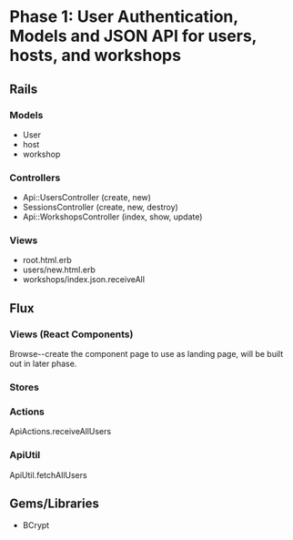 # Phase 1: User Authentication, Models and JSON API for users, hosts, and workshops

## Rails
### Models
* User
* host
* workshop


### Controllers
* Api::UsersController (create, new)
* SessionsController (create, new, destroy)
* Api::WorkshopsController (index, show, update)

### Views
* root.html.erb
* users/new.html.erb
* workshops/index.json.receiveAll

## Flux
### Views (React Components)
Browse--create the component page to use as landing page, will be built out in later phase.

### Stores

### Actions
ApiActions.receiveAllUsers

### ApiUtil
ApiUtil.fetchAllUsers

## Gems/Libraries
* BCrypt
